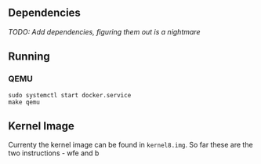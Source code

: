 ## Dependencies
*TODO: Add dependencies, figuring them out is a nightmare*

## Running
### QEMU
```
sudo systemctl start docker.service
make qemu
```

## Kernel Image
Currenty the kernel image can be found in `kernel8.img`. So far these are the two instructions - wfe and b
